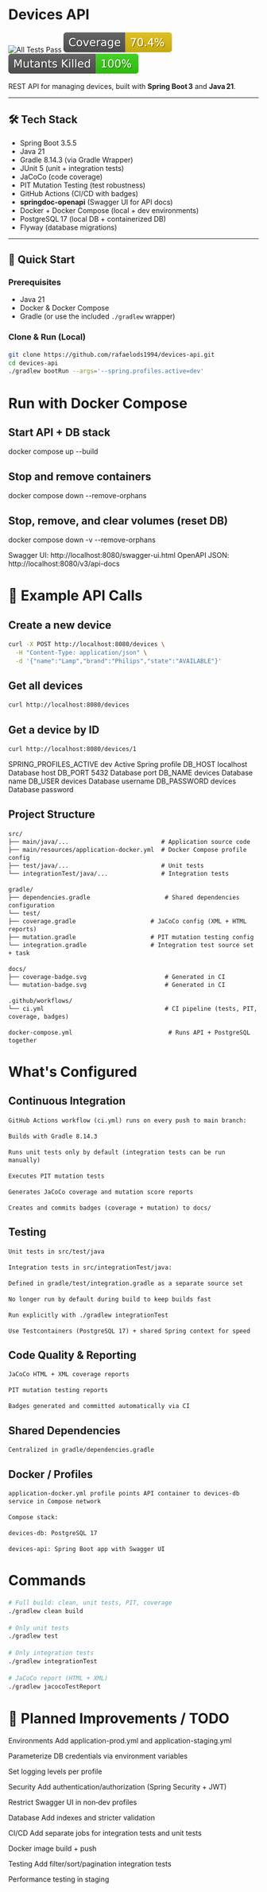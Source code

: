 # Devices API

![All Tests Pass](https://github.com/rafaelods1994/devices-api/actions/workflows/ci.yml/badge.svg?label=All%20Tests%20Pass)
![Coverage](docs/coverage-badge.svg)
![Mutation Score](docs/mutation-badge.svg)

REST API for managing devices, built with **Spring Boot 3** and **Java 21**.

---

## 🛠 Tech Stack
- Spring Boot 3.5.5
- Java 21
- Gradle 8.14.3 (via Gradle Wrapper)
- JUnit 5 (unit + integration tests)
- JaCoCo (code coverage)
- PIT Mutation Testing (test robustness)
- GitHub Actions (CI/CD with badges)
- **springdoc-openapi** (Swagger UI for API docs)
- Docker + Docker Compose (local + dev environments)
- PostgreSQL 17 (local DB + containerized DB)
- Flyway (database migrations)

---

## 🏁 Quick Start

### Prerequisites
- Java 21
- Docker & Docker Compose
- Gradle (or use the included `./gradlew` wrapper)

### Clone & Run (Local)
```bash
git clone https://github.com/rafaelods1994/devices-api.git
cd devices-api
./gradlew bootRun --args='--spring.profiles.active=dev'
```

# Run with Docker Compose
## Start API + DB stack
docker compose up --build

## Stop and remove containers
docker compose down --remove-orphans

## Stop, remove, and clear volumes (reset DB)
docker compose down -v --remove-orphans

Swagger UI: http://localhost:8080/swagger-ui.html 
OpenAPI JSON: http://localhost:8080/v3/api-docs

# 📡 Example API Calls

## Create a new device
```bash
curl -X POST http://localhost:8080/devices \
  -H "Content-Type: application/json" \
  -d '{"name":"Lamp","brand":"Philips","state":"AVAILABLE"}'
```

## Get all devices
```bash
curl http://localhost:8080/devices
```
## Get a device by ID
```bash
curl http://localhost:8080/devices/1
```


SPRING_PROFILES_ACTIVE	dev	Active Spring profile
DB_HOST	localhost	Database host
DB_PORT	5432	Database port
DB_NAME	devices	Database name
DB_USER	devices	Database username
DB_PASSWORD	devices	Database password

## Project Structure
```
src/
├── main/java/...                          # Application source code
├── main/resources/application-docker.yml  # Docker Compose profile config
├── test/java/...                          # Unit tests
└── integrationTest/java/...               # Integration tests

gradle/
├── dependencies.gradle                     # Shared dependencies configuration
└── test/
├── coverage.gradle                     # JaCoCo config (XML + HTML reports)
├── mutation.gradle                     # PIT mutation testing config
└── integration.gradle                  # Integration test source set + task

docs/
├── coverage-badge.svg                      # Generated in CI
└── mutation-badge.svg                      # Generated in CI

.github/workflows/
└── ci.yml                                  # CI pipeline (tests, PIT, coverage, badges)

docker-compose.yml                           # Runs API + PostgreSQL together
```

# What's Configured
## Continuous Integration
```
GitHub Actions workflow (ci.yml) runs on every push to main branch:

Builds with Gradle 8.14.3

Runs unit tests only by default (integration tests can be run manually)

Executes PIT mutation tests

Generates JaCoCo coverage and mutation score reports

Creates and commits badges (coverage + mutation) to docs/
```
## Testing
```
Unit tests in src/test/java

Integration tests in src/integrationTest/java:

Defined in gradle/test/integration.gradle as a separate source set

No longer run by default during build to keep builds fast

Run explicitly with ./gradlew integrationTest

Use Testcontainers (PostgreSQL 17) + shared Spring context for speed
```

## Code Quality & Reporting
```
JaCoCo HTML + XML coverage reports

PIT mutation testing reports

Badges generated and committed automatically via CI

```

## Shared Dependencies
```
Centralized in gradle/dependencies.gradle
```

## Docker / Profiles

```
application-docker.yml profile points API container to devices-db service in Compose network

Compose stack:

devices-db: PostgreSQL 17

devices-api: Spring Boot app with Swagger UI
```
  
# Commands
```bash
# Full build: clean, unit tests, PIT, coverage
./gradlew clean build

# Only unit tests
./gradlew test

# Only integration tests
./gradlew integrationTest

# JaCoCo report (HTML + XML)
./gradlew jacocoTestReport

```

# 📌 Planned Improvements / TODO
Environments
Add application-prod.yml and application-staging.yml

Parameterize DB credentials via environment variables

Set logging levels per profile

Security
Add authentication/authorization (Spring Security + JWT)

Restrict Swagger UI in non‑dev profiles

Database
Add indexes and stricter validation

CI/CD
Add separate jobs for integration tests and unit tests

Docker image build + push

Testing
Add filter/sort/pagination integration tests

Performance testing in staging